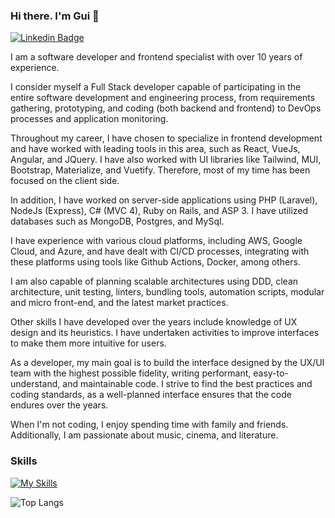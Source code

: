 ### Hi there. I'm Gui 👋
[![Linkedin Badge](https://img.shields.io/badge/-LinkedIn-blue?style=flat-square&logo=Linkedin&card_width=400&logoColor=white&link=https://www.linkedin.com/in/guilherme-cazaroto)](https://www.linkedin.com/in/guilherme-cazaroto)

I am a software developer and frontend specialist with over 10 years of experience.

I consider myself a Full Stack developer capable of participating in the entire software development and engineering process, from requirements gathering, prototyping, and coding (both backend and frontend) to DevOps processes and application monitoring.

Throughout my career, I have chosen to specialize in frontend development and have worked with leading tools in this area, such as React, VueJs, Angular, and JQuery. I have also worked with UI libraries like Tailwind, MUI, Bootstrap, Materialize, and Vuetify. Therefore, most of my time has been focused on the client side.

In addition, I have worked on server-side applications using PHP (Laravel), NodeJs (Express), C# (MVC 4), Ruby on Rails, and ASP 3. I have utilized databases such as MongoDB, Postgres, and MySql.

I have experience with various cloud platforms, including AWS, Google Cloud, and Azure, and have dealt with CI/CD processes, integrating with these platforms using tools like Github Actions, Docker, among others.

I am also capable of planning scalable architectures using DDD, clean architecture, unit testing, linters, bundling tools, automation scripts, modular and micro front-end, and the latest market practices.

Other skills I have developed over the years include knowledge of UX design and its heuristics. I have undertaken activities to improve interfaces to make them more intuitive for users.

As a developer, my main goal is to build the interface designed by the UX/UI team with the highest possible fidelity, writing performant, easy-to-understand, and maintainable code. I strive to find the best practices and coding standards, as a well-planned interface ensures that the code endures over the years.

When I'm not coding, I enjoy spending time with family and friends. Additionally, I am passionate about music, cinema, and literature.

### Skills
[![My Skills](https://skillicons.dev/icons?i=html,css,js,ts,react,nextjs,vue,nuxtjs,tailwind,materialui,vuetify,git,express,php,laravel,mongodb,mysql,docker,jest,cypress,bootstrap,graphql,jquery,linux,ps&theme=light)](https://github.com/guilherme-codes#skills)

![Top Langs](https://github-readme-stats.vercel.app/api/top-langs/?username=anuraghazra&card_width=1000)  

